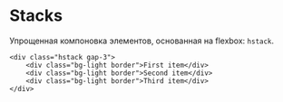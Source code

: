 # Stacks
Упрощенная компоновка элементов, основанная на flexbox: `hstack`.

    <div class="hstack gap-3">
        <div class="bg-light border">First item</div>
        <div class="bg-light border">Second item</div>
        <div class="bg-light border">Third item</div>
    </div>
